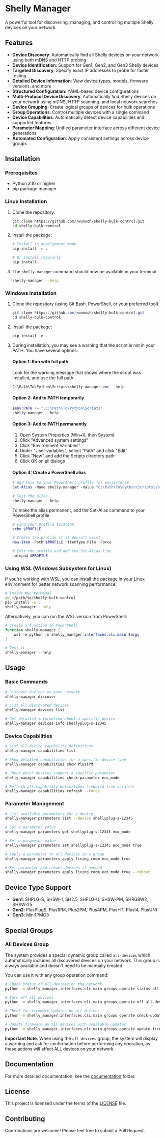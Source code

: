# Shelly Manager

A powerful tool for discovering, managing, and controlling multiple Shelly devices on your network.

## Features

- **Device Discovery**: Automatically find all Shelly devices on your network using both mDNS and HTTP probing
- **Device Identification**: Support for Gen1, Gen2, and Gen3 Shelly devices
- **Targeted Discovery**: Specify exact IP addresses to probe for faster testing
- **Detailed Device Information**: View device types, models, firmware versions, and more
- **Structured Configuration**: YAML-based device configurations
- **Multi-Protocol Device Discovery**: Automatically find Shelly devices on your network using mDNS, HTTP scanning, and local network searches
- **Device Grouping**: Create logical groups of devices for bulk operations
- **Group Operations**: Control multiple devices with a single command
- **Device Capabilities**: Automatically detect device capabilities and supported features
- **Parameter Mapping**: Unified parameter interface across different device generations
- **Automated Configuration**: Apply consistent settings across device groups

## Installation

### Prerequisites

- Python 3.10 or higher
- pip package manager

### Linux Installation

1. Clone the repository:
   ```bash
   git clone https://github.com/rwunsch/shelly-bulk-control.git
   cd shelly-bulk-control
   ```

2. Install the package:
   ```bash
   # Install in development mode
   pip install -e .
   
   # Or install regularly
   pip install .
   ```

3. The `shelly-manager` command should now be available in your terminal:
   ```bash
   shelly-manager --help
   ```

### Windows Installation

1. Clone the repository (using Git Bash, PowerShell, or your preferred tool):
   ```powershell
   git clone https://github.com/rwunsch/shelly-bulk-control.git
   cd shelly-bulk-control
   ```

2. Install the package:
   ```powershell
   pip install -e .
   ```

3. During installation, you may see a warning that the script is not in your PATH. You have several options:

   #### Option 1: Run with full path
   Look for the warning message that shows where the script was installed, and use the full path:
   ```powershell
   C:\Path\To\Python\Scripts\shelly-manager.exe --help
   ```

   #### Option 2: Add to PATH temporarily
   ```powershell
   $env:PATH += ";C:\Path\To\Python\Scripts"
   shelly-manager --help
   ```

   #### Option 3: Add to PATH permanently
   1. Open System Properties (Win+X, then System)
   2. Click "Advanced system settings"
   3. Click "Environment Variables"
   4. Under "User variables", select "Path" and click "Edit"
   5. Click "New" and add the Scripts directory path
   6. Click OK on all dialogs

   #### Option 4: Create a PowerShell alias
   ```powershell
   # Add this to your PowerShell profile for persistence
   Set-Alias -Name shelly-manager -Value "C:\Path\To\Python\Scripts\shelly-manager.exe"
   
   # Test the alias
   shelly-manager --help
   ```

   To make the alias permanent, add the Set-Alias command to your PowerShell profile:
   ```powershell
   # Find your profile location
   echo $PROFILE
   
   # Create the profile if it doesn't exist
   New-Item -Path $PROFILE -ItemType File -Force
   
   # Edit the profile and add the Set-Alias line
   notepad $PROFILE
   ```

### Using WSL (Windows Subsystem for Linux)

If you're working with WSL, you can install the package in your Linux environment for better network scanning performance:

```bash
# Inside WSL terminal
cd ~/path/to/shelly-bulk-control
pip install -e .
shelly-manager --help
```

Alternatively, you can run the WSL version from PowerShell:

```powershell
# Create a function in PowerShell
function shelly-manager {
    wsl -e python -m shelly_manager.interfaces.cli.main $args
}

# Test it
shelly-manager --help
```

## Usage

### Basic Commands

```bash
# Discover devices on your network
shelly-manager discover

# List all discovered devices
shelly-manager devices list

# Get detailed information about a specific device
shelly-manager devices info shellyplug-s-12345
```

### Device Capabilities

```bash
# List all device capability definitions
shelly-manager capabilities list

# Show detailed capabilities for a specific device type
shelly-manager capabilities show Plus1PM

# Check which devices support a specific parameter
shelly-manager capabilities check-parameter eco_mode

# Refresh all capability definitions (rebuild from scratch)
shelly-manager capabilities refresh --force
```

### Parameter Management

```bash
# List available parameters for a device
shelly-manager parameters list --device shellyplug-s-12345

# Get a parameter value
shelly-manager parameters get shellyplug-s-12345 eco_mode

# Set a parameter value
shelly-manager parameters set shellyplug-s-12345 eco_mode true

# Apply a parameter to all devices in a group
shelly-manager parameters apply living_room eco_mode true

# Set parameter and reboot devices if needed
shelly-manager parameters apply living_room eco_mode true --reboot
```

## Device Type Support

- **Gen1**: SHPLG-S, SHSW-1, SH2.5, SHPLG-U, SHSW-PM, SHRGBW2, SHSW-25
- **Gen2**: PlusPlugS, Plus1PM, Plus2PM, Plus4PM, PlusHT, PlusI4, PlusUNI
- **Gen3**: Mini1PMG3

## Special Groups

### All Devices Group

The system provides a special dynamic group called `all-devices` which automatically includes all discovered devices on your network. This group is always available and doesn't need to be manually created.

You can use it with any group operation command:

```bash
# Check status of all devices on the network
python -m shelly_manager.interfaces.cli.main groups operate status all-devices

# Turn off all devices
python -m shelly_manager.interfaces.cli.main groups operate off all-devices

# Check for firmware updates on all devices
python -m shelly_manager.interfaces.cli.main groups operate check-updates all-devices

# Update firmware on all devices with available updates
python -m shelly_manager.interfaces.cli.main groups operate update-firmware all-devices
```

**Important Note**: When using the `all-devices` group, the system will display a warning and ask for confirmation before performing any operation, as these actions will affect ALL devices on your network.

## Documentation

For more detailed documentation, see the [documentation](./documentation) folder.

## License

This project is licensed under the terms of the [LICENSE](LICENSE) file.

## Contributing

Contributions are welcome! Please feel free to submit a Pull Request.

